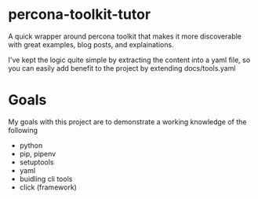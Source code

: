 # percona-toolkit-tutor
A quick wrapper around percona toolkit that makes it more discoverable with great examples, blog posts, and explainations.

I've kept the logic quite simple by extracting the content into a yaml file, so you can easily add benefit to the project by extending docs/tools.yaml


# Goals
My goals with this project are to demonstrate a working knowledge of the following
* python
* pip, pipenv
* setuptools
* yaml
* buidling cli tools
* click (framework)
